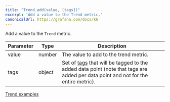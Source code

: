 ```yaml
---
title: "Trend.add(value, [tags])"
excerpt: 'Add a value to the Trend metric.'
canonicalUrl: https://grafana.com/docs/k6
---
```


Add a value to the `Trend` metric.

| Parameter | Type     | Description                                                                                                                                                                                                                                                                |
| --------- | -------- | -------------------------------------------------------------------------------------------------------------------------------------------------------------------------------------------------------------------------------------------------------------------------- |
| value     | number   | The value to add to the trend metric.                                                                                                                                                                                                                                      |
| tags      | object   | Set of [tags](/using-k6/tags-and-groups) that will be tagged to the added data point (note that tags are added per data point and not for the entire metric).                                                                                                         |


[Trend examples](/javascript-api/k6-metrics/trend#examples)